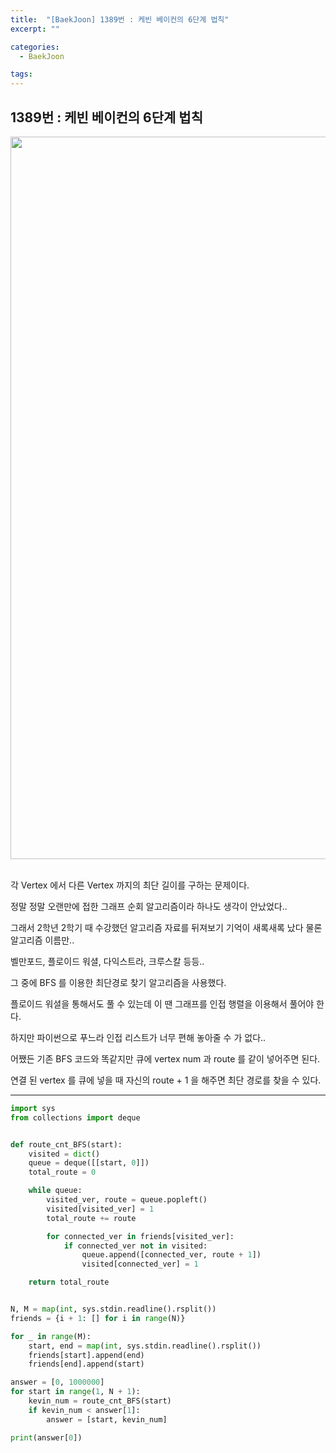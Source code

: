 ```yaml
---
title:  "[BaekJoon] 1389번 : 케빈 베이컨의 6단계 법칙"
excerpt: ""

categories:
  - BaekJoon

tags:
---
```


## 1389번 : 케빈 베이컨의 6단계 법칙

<center><img width="1156" alt="Kevin" src="https://user-images.githubusercontent.com/54533309/92387591-c6033c80-f150-11ea-8d8b-1dcc1c2e0398.png">
</center>

<br>

각 Vertex 에서 다른 Vertex 까지의 최단 길이를 구하는 문제이다.

정말 정말 오랜만에 접한 그래프 순회 알고리즘이라 하나도 생각이 안났었다..

그래서 2학년 2학기 때 수강했던 알고리즘 자료를 뒤져보기 기억이 새록새록 났다 물론 알고리즘 이름만..

벨만포드, 플로이드 워셜, 다익스트라, 크루스칼 등등..

그 중에 BFS 를 이용한 최단경로 찾기 알고리즘을 사용했다.

플로이드 워셜을 통해서도 풀 수 있는데 이 땐 그래프를 인접 행렬을 이용해서 풀어야 한다.

하지만 파이썬으로 푸느라 인접 리스트가 너무 편해 놓아줄 수 가 없다..

어쨌든 기존 BFS 코드와 똑같지만 큐에 vertex num 과 route 를 같이 넣어주면 된다.

연결 된 vertex 를 큐에 넣을 때 자신의 route + 1 을 해주면 최단 경로를 찾을 수 있다.

---

```python
import sys
from collections import deque


def route_cnt_BFS(start):
	visited = dict()
	queue = deque([[start, 0]])
	total_route = 0

	while queue:
		visited_ver, route = queue.popleft()
		visited[visited_ver] = 1
		total_route += route

		for connected_ver in friends[visited_ver]:
			if connected_ver not in visited:
				queue.append([connected_ver, route + 1])
				visited[connected_ver] = 1

	return total_route


N, M = map(int, sys.stdin.readline().rsplit())
friends = {i + 1: [] for i in range(N)}

for _ in range(M):
	start, end = map(int, sys.stdin.readline().rsplit())
	friends[start].append(end)
	friends[end].append(start)

answer = [0, 1000000]
for start in range(1, N + 1):
	kevin_num = route_cnt_BFS(start)
	if kevin_num < answer[1]:
		answer = [start, kevin_num]

print(answer[0])
```
